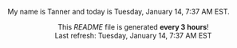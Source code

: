My name is Tanner and today is Tuesday, January 14, 7:37 AM EST.

<p align="center">This <i>README</i> file is generated <b>every 3 hours</b>!</br>Last refresh: Tuesday, January 14, 7:37 AM EST<br /></p>
